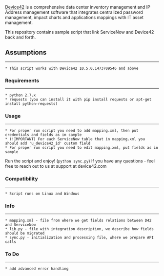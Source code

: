 [Device42](http://www.device42.com/) is a comprehensive data center inventory management and IP Address management software
that integrates centralized password management, impact charts and applications mappings with IT asset management.

This repository contains sample script that link ServiceNow and Device42 back and forth.

## Assumptions
-----------------------------
    * This script works with Device42 10.5.0.1473709546 and above

### Requirements
-----------------------------
    * python 2.7.x
    * requests (you can install it with pip install requests or apt-get install python-requests)

### Usage
-----------------------------
	* For proper run script you need to add mapping.xml, then put credentials and fields as in sample
	* (!IMPORTANT) For each ServiceNow table that in mapping.xml you should add 'u_device42_id' custom field
	* For proper run script you need to edit mapping.xml, put fields as in sample

Run the script and enjoy! (`python sync.py`)
If you have any questions - feel free to reach out to us at support at device42.com


### Compatibility
-----------------------------
    * Script runs on Linux and Windows


### Info
-----------------------------
    * mapping.xml - file from where we get fields relations between D42 and ServiceNow
    * lib.py - file with integration description, we describe how fields should be migrated
    * sync.py - initialization and processing file, where we prepare API calls


### To Do
-----------------------------
    * add advanced error handling

